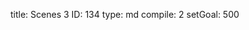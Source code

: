 title:          Scenes 3
ID:             134
type:           md
compile:        2
setGoal:        500


